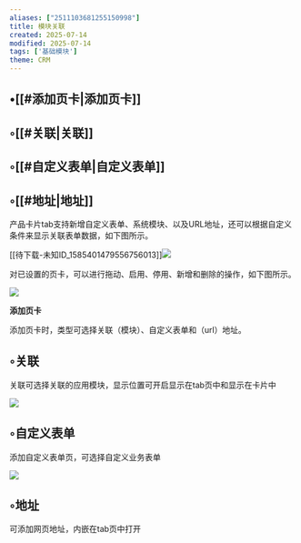 ```yaml
---
aliases: ["2511103681255150998"]
title: 模块关联
created: 2025-07-14
modified: 2025-07-14
tags: ['基础模块']
theme: CRM
---
```


## •[[#添加页卡|添加页卡]]

## ◦[[#关联|关联]]

## ◦[[#自定义表单|自定义表单]]

## ◦[[#地址|地址]]

产品卡片tab支持新增自定义表单、系统模块、以及URL地址，还可以根据自定义条件来显示关联表单数据，如下图所示。

[[待下载-未知ID\_1585401479556756013]]![](https://myhelpdoc.oss-cn-heyuan.aliyuncs.com/mdimages/811645acd204741b9ffe06f2eff5fb11.jpg)

对已设置的页卡，可以进行拖动、启用、停用、新增和删除的操作，如下图所示。

![](https://myhelpdoc.oss-cn-heyuan.aliyuncs.com/mdimages/9f4b0fd5914794f9ccf375218f4722ef.jpg)

**添加页卡**

添加页卡时，类型可选择关联（模块）、自定义表单和（url）地址。

## ◦关联

关联可选择关联的应用模块，显示位置可开启显示在tab页中和显示在卡片中

![](https://myhelpdoc.oss-cn-heyuan.aliyuncs.com/mdimages/7aab95a931bf4ad92e7f77cce03384e9.jpg)

## ◦自定义表单

添加自定义表单页，可选择自定义业务表单

![](https://myhelpdoc.oss-cn-heyuan.aliyuncs.com/mdimages/32f18a8eeee783a517281efe37e94e71.jpg)

## ◦地址

可添加网页地址，内嵌在tab页中打开

